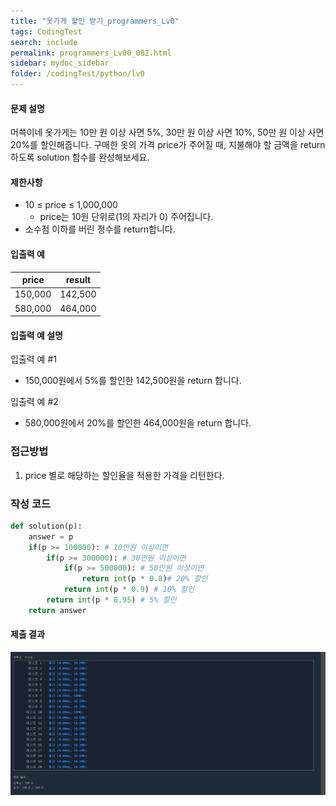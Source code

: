 ```yaml
---
title: "옷가게 할인 받기_programmers_Lv0"
tags: CodingTest
search: include
permalink: programmers_Lv00_082.html
sidebar: mydoc_sidebar
folder: /codingTest/python/lv0
---
```



#### 문제 설명 <br>

머쓱이네 옷가게는 10만 원 이상 사면 5%, 30만 원 이상 사면 10%, 50만 원 이상 사면 20%를 할인해줍니다.
구매한 옷의 가격 price가 주어질 때, 지불해야 할 금액을 return 하도록 solution 함수를 완성해보세요.

#### 제한사항 <br>

- 10 ≤ price ≤ 1,000,000
    - price는 10원 단위로(1의 자리가 0) 주어집니다.
- 소수점 이하를 버린 정수를 return합니다.

#### 입출력 예 <br>
  
price|	result
---|---
150,000|	142,500
580,000|	464,000

#### 입출력 예 설명 <br>

입출력 예 #1
- 150,000원에서 5%를 할인한 142,500원을 return 합니다.

입출력 예 #2
- 580,000원에서 20%를 할인한 464,000원을 return 합니다.

### 접근방법 <br>

1. price 별로 해당하는 할인율을 적용한 가격을 리턴한다.

### 작성 코드 <br>

```python
def solution(p):
    answer = p
    if(p >= 100000): # 10만원 이상이면
        if(p >= 300000): # 30만원 이상이면
            if(p >= 500000): # 50만원 이상이면
                return int(p * 0.8)# 20% 할인
            return int(p * 0.9) # 10% 할인
        return int(p * 0.95) # 5% 할인
    return answer
```

#### 제출 결과

![제출 결과](\images\programmers_Lv00_082.png)





